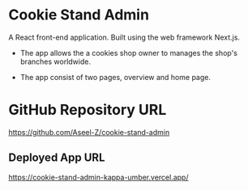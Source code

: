 # Cookie Stand Admin
A React front-end application. Built using the web framework Next.js.

- The app allows the a cookies shop owner to manages the shop's branches worldwide.

- The app consist of two pages, overview and home page. 

# GitHub Repository URL
https://github.com/Aseel-Z/cookie-stand-admin


## Deployed App URL
https://cookie-stand-admin-kappa-umber.vercel.app/

